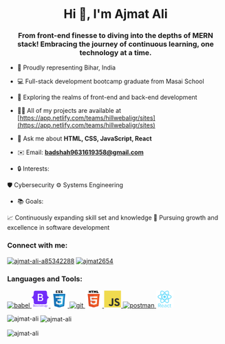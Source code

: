 <h1 align="center">Hi 👋, I'm Ajmat Ali</h1>
<h3 align="center">From front-end finesse to diving into the depths of MERN stack! Embracing the journey of continuous learning, one technology at a time.</h3>

- 🏫 Proudly representing Bihar, India

- 💻 Full-stack development bootcamp graduate from Masai School
  
- 🚀 Exploring the realms of front-end and back-end development

- 👨‍💻 All of my projects are available at [https://app.netlify.com/teams/hillwebaligr/sites](https://app.netlify.com/teams/hillwebaligr/sites)

- 💬 Ask me about **HTML, CSS, JavaScript, React**

- ✉️ Email: **badshah9631619358@gmail.com**

- 🔒 Interests:

🛡️ Cybersecurity
⚙️ Systems Engineering

- 📚 Goals:

📈 Continuously expanding skill set and knowledge
🌱 Pursuing growth and excellence in software development

<h3 align="left">Connect with me:</h3>
<p align="left">
<a href="https://linkedin.com/in/ajmat-ali-a85342288" target="blank"><img align="center" src="https://raw.githubusercontent.com/rahuldkjain/github-profile-readme-generator/master/src/images/icons/Social/linked-in-alt.svg" alt="ajmat-ali-a85342288" height="30" width="40" /></a>
<a href="https://instagram.com/ajmat2654" target="blank"><img align="center" src="https://raw.githubusercontent.com/rahuldkjain/github-profile-readme-generator/master/src/images/icons/Social/instagram.svg" alt="ajmat2654" height="30" width="40" /></a>
</p>

<h3 align="left">Languages and Tools:</h3>
<p align="left"> <a href="https://babeljs.io/" target="_blank" rel="noreferrer"> <img src="https://www.vectorlogo.zone/logos/babeljs/babeljs-icon.svg" alt="babel" width="40" height="40"/> </a> <a href="https://getbootstrap.com" target="_blank" rel="noreferrer"> <img src="https://raw.githubusercontent.com/devicons/devicon/master/icons/bootstrap/bootstrap-plain-wordmark.svg" alt="bootstrap" width="40" height="40"/> </a> <a href="https://www.w3schools.com/css/" target="_blank" rel="noreferrer"> <img src="https://raw.githubusercontent.com/devicons/devicon/master/icons/css3/css3-original-wordmark.svg" alt="css3" width="40" height="40"/> </a> <a href="https://git-scm.com/" target="_blank" rel="noreferrer"> <img src="https://www.vectorlogo.zone/logos/git-scm/git-scm-icon.svg" alt="git" width="40" height="40"/> </a> <a href="https://www.w3.org/html/" target="_blank" rel="noreferrer"> <img src="https://raw.githubusercontent.com/devicons/devicon/master/icons/html5/html5-original-wordmark.svg" alt="html5" width="40" height="40"/> </a> <a href="https://developer.mozilla.org/en-US/docs/Web/JavaScript" target="_blank" rel="noreferrer"> <img src="https://raw.githubusercontent.com/devicons/devicon/master/icons/javascript/javascript-original.svg" alt="javascript" width="40" height="40"/> </a> <a href="https://postman.com" target="_blank" rel="noreferrer"> <img src="https://www.vectorlogo.zone/logos/getpostman/getpostman-icon.svg" alt="postman" width="40" height="40"/> </a> <a href="https://reactjs.org/" target="_blank" rel="noreferrer"> <img src="https://raw.githubusercontent.com/devicons/devicon/master/icons/react/react-original-wordmark.svg" alt="react" width="40" height="40"/> </a> </p>

<p><img align="left" src="https://github-readme-stats.vercel.app/api/top-langs?username=ajmat-ali&show_icons=true&locale=en&layout=compact" alt="ajmat-ali" /></p>

<p>&nbsp;<img align="center" src="https://github-readme-stats.vercel.app/api?username=ajmat-ali&show_icons=true&locale=en" alt="ajmat-ali" /></p>

<p><img align="center" src="https://github-readme-streak-stats.herokuapp.com/?user=ajmat-ali&" alt="ajmat-ali" /></p>
